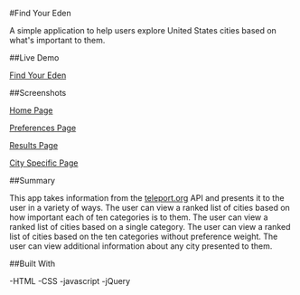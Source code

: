 #Find Your Eden

A simple application to help users explore United States cities based on what's important to them.

##Live Demo

[Find Your Eden](https://alannawellenkamp.github.io/Find-Your-Eden/)

##Screenshots

[Home Page]()

[Preferences Page]()

[Results Page]()

[City Specific Page]()

##Summary

This app takes information from the [teleport.org](https://www.teleport.org) API and presents it to the user in a variety of ways.
The user can view a ranked list of cities based on how important each of ten categories is to them.
The user can view a ranked list of cities based on a single category.
The user can view a ranked list of cities based on the ten categories without preference weight.
The user can view additional information about any city presented to them.

##Built With

-HTML
-CSS
-javascript
-jQuery


